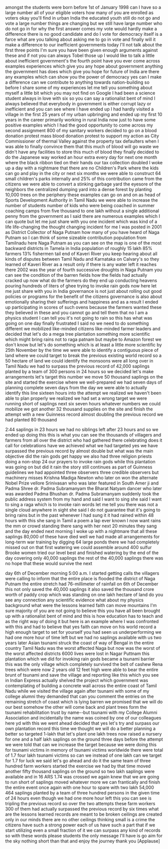 
amongst the students were born before
1st of January 1998 can I have so a
large number all of your eligible voters
how many of you are enrolled as voters
okay you&#39;ll find in urban India the
educated youth still do not go and vote
a large number things are changing but
we still have large number who do not go
in for why the first answer comes my
vote would hardly make a difference
there is no good candidate and do I vote
for democracy itself is a farce what are
you talking about asking me to go in
vote and finally will it make a
difference to our inefficient
governments today I&#39;ll not talk about
the first three points I&#39;m sure you have
been given enough arguments against
these and if not you can always Tobel
those up I would like to talk a little
about inefficient government&#39;s the
fourth point have you ever come across
examples experiences which give you any
hope about government anything the
government has does which give you hope
for future of India are there any
examples which can show you the power of
democracy
yes can I make a difference can we
contribute to anything towards
nation-building
so before I share some of my experiences
let me tell you something about myself a
little bit which you may not find on
Google I had been a science student
always in love with
six so you can say a rationalist bent of
mind I always believed that everybody in
government is either corrupt lazy or
inefficient and you can see where I have
ended up I had hardly visited a village
in the first 25 years of my urban
upbringing and ended up my first 10
years in the career primarily working in
rural India now just to have some
positive examples which I had the good
opportunity to come across my second
assignment 800 of my sanitary workers
decided to go on a blood donation
protest mass blood donation protest to
support my action as City Commissioner
of thermal Valley against the property
tax defaulters when I was able to
finally convince them that this much of
blood will go waste we didn&#39;t have any
facilities to store this much of blood
they finally decided to do the Japanese
way worked an hour extra every day for
next one month where the black ribbon
tied on their hands our tax collection
doubled I woke up a day with a nightmare
that there are no Children&#39;s Park where
the kids can go and play in the city or
next six months we were able to
construct 64 small children&#39;s parks
internally and 25% of this contribution
came from the citizens we were able to
convert a stinking garbage yard the
eyesore of the neighbors the centralized
dumping yard into a dense forest by
planting 10,000 trees on the periphery
these examples can go on and on as head
of Sports Development Authority in Tamil
Nadu
we were able to increase the number of
students number of kids who were being
coached in summer coaching camps from
five thousand to one lakh without a
single additional penny from the
government as I said there are numerous
examples which I can quote but let me
just share with you one incident which
was kind of a life life-changing the
thought changing incident for me I was
posted in 2001 as District Collector of
Naga Putnam how many of you have heard
of Naga Putnam so I can think of some
sizeable contribution population from
Tamilnadu here Naga Putnam as you can
see on the map is one of the most
backward districts in Tamela in India
population of roughly 15 lakh 85%
farmers 13% fishermen tail end of Kaveri
River you keep hearing about all kinds
of disputes between Tamil Nadu and
Karnataka on Calvary&#39;s so they learned
of Kaveri River as a result only if
there is any water left it reaches there
2002 was the year of fourth successive
droughts in Naga Putnam you can see the
condition of the barren fields how the
fields had actually cracked up now what
do the farmers do they end up conducting
heavens pouring hundreds of liters of
ghee trying to invoke rain gods now here
let me just share with you in India
governance is not just about rolling out
good policies or programs for the
benefit of the citizens governance is
also about emotionally sharing their
sufferings and happiness
and as a result I ended up participating
in scores of such ovens because the
farmers wanted these they believed in
these and you cannot go and tell them
that no I am a physics student I can
tell you it&#39;s not going to rain so this
has what was going on one day finally
frustrated I said no we need to do
something different we mobilized
like-minded citizens like-minded farmer
leaders and decided that let&#39;s do a mega
tree plantation something more
scientific which might bring rains not
to raga patnam but maybe to Amazon
forest we don&#39;t know but let&#39;s do
something which is at least a little
more scientific by 25th November by the
time we were able to identify a
contiguous piece of land where we could
target to break the previous existing
world record so a 50 hectare of land we
could identify the monsoons were all
long over in Tamil Nadu
we had to surpass the previous record of
42,000 saplings planted by a team of 300
persons in 24 hours so we decided let&#39;s
make arrangements let&#39;s target this
number we move 50 thousand saplings on
the site and started the exercise where
we well-prepared we had seven days of
planning complete seven days from the
day we were able to actually identify
this line sixteen hours into the attempt
we realized we haven&#39;t been able to plan
properly we realized we had set a wrong
target
we were running short of saplings next
six seven hours whatever numbers we
could mobilize we got another 32
thousand supplies on the site and finish
the attempt with a new Guinness record
almost doubling the previous record we
had planted 80 thousand

2:44 saplings in 23 hours we had no
siblings left after 23 hours and so we
ended up doing this this is what you can
see the thousands of villagers and
farmers from all over the district who
had gathered there celebrating does it
call for celebrations have we achieved
what we had targeted yes we have
surpassed the previous record by almost
double but what was the main objective
did the rain gods get happy we also had
three religion priests doing a non-stop
24 our prayers to invoke rain gods while
this plantation was going on but did it
rain the story still continues as part
of Guinness guidelines we had appointed
three observers three credible observers
but machinery misses Krishna Madiga
Newton who later on won the alternate
Nobel Prize vellore Srinivasan who was
later featured in South Amer ji and
Padma Shree dr. Padma Subramanyam the
Bharat Natyam dancer who later was
awarded Padma Bhushan dr. Padma
Subramanyam suddenly took the public
address system from my hand and said I
want to sing she said I want to sing a
raga which is to invoke rain words let
me tell you there was not a single cloud
anywhere in sight she said I do not
guarantee that it&#39;s going to bring rains
but in the past whenever I had sung it
it had rained within 48 hours
with this she sang in Tamil a poem a lap
ever known
I now want rains
the mm or crowd standing there sang with
her next 20 minutes they sang and the
day ended next morning I woke up with a
nightmare that all these saplings 80,000
of these have died well we had made all
arrangements for long-term war training
by digging 64 large ponds there we had
completely missed out on that first
watering we could assemble around 400
sulfur Brooke women tried our level best
and finished watering by the end of the
day covering only 40,000 saplings the
rest of the 40,000 saplings there was no
hope that these would survive the next

day 6th of December morning 5:00 a.m. I
started getting calls the villagers were
calling to inform that the entire place
is flooded the district of Naga Putnam
the entire stretch had 76-millimeter of
rainfall on 6th of December this not
only saved the 40,000 saplings it also
saved the thousand crore worth of paddy
crop which was standing on one lakh
hectare of land do you see any
connection any scientific evidence what
about my physics background what were
the lessons learned faith can move
mountains
I&#39;m sure majority of you are not going
to believe this you have all been
brought up with a rationalist bent of
mind and this is how education has to
teach and as the right way of doing it
but here is an example where I was
confronted with this and had to believe
that yes faith can move on
his world record a high enough target to
set for yourself you had seen us
underperforming we had one more hour of
time left but we had no saplings
available with us
two years later Asian tsunami struck the
coast of way of Bengal in the entire
country Tamil Nadu was the worst
affected Naga but now was the worst of
the worst affected districts 6000 lives
were lost in Nagar Puttnam this
plantation which we did for invoking
rain gods became a tsunami barrier this
was the only village which completely
survived the belt of cashew Rena trees
which were now 2 years old 12 feet high
were able to bear the entire brunt of
tsunami and save the village and
reporting like this which you see in
Indian Express actually shelved the
project which government was
contemplating of building a concrete
wall across the entire coast of Tamil
Nadu while we visited the village again
after tsunami with some of my college
alumni they demanded that can you
comment the entries on the remaining
stretch of coast which is lying barren
we promised that we will do our best
somehow the other will come back and
plant trees form the tsunami
rehabilitation trust by name--but
tsunami with my College Alumni
Association and incidentally the name
was coined by one of our colleagues here
yd with this we went ahead decided that
yes let&#39;s try and surpass our own
plantation record this time we thought
we will do a better planning a better
so targeted 1-lakh that let&#39;s plant one
lakh trees now raised a nursery for one
and a half lakh saplings on the ground
three days before the attempt we were
told that can we increase the target
because we were doing this for tsunami
victims in memory of tsunami victims
worldwide there were total of 1.7 four
lakh tsunami victims
so can we instead of one lakh can we
target for 1.7 for luck we said let&#39;s go
ahead and do it the same team of three
hundred farm workers started the
exercise we had by that time moved
another fifty thousand saplings on the
ground so two lakh saplings were
available and in 16 ARS 1.74 was crossed
we again knew that we are going to run
short of saplings moved whatever more we
can frantically and finish the entire
event once again with one hour to spare
with two lakh 54,000 464 saplings
planted by a team of three hundred
persons in the given time of 24 hours
even though we had one more hour left
this you can see is tripling the
previous record so over the two attempts
these farm workers 300 of them had
actually surpassed the previous record
by six times what are the lessons
learned
records are meant to be broken ceilings
are created only in our minds there are
no other ceilings thinking small is a
crime the citizens have such a strong
power each of us have such a part that
if we start utilizing even a small
fraction of it we can surpass any kind
of records so with these words
please students the only message I&#39;ll
have is go aim for the sky nothing short
than that and enjoy the journey thank
you
[Applause]
